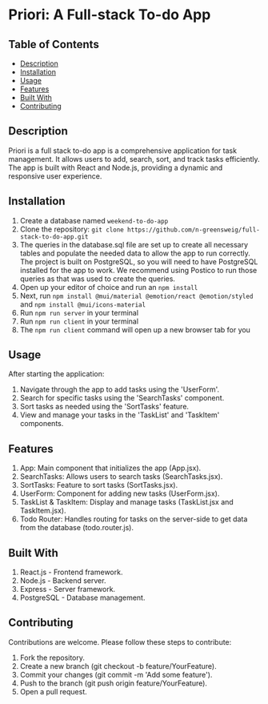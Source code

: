 # Priori: A Full-stack To-do App

## Table of Contents
- [Description](#Description)
- [Installation](#Installation)
- [Usage](#Usage)
- [Features](#Features)
- [Built With](#Built-With)
- [Contributing](#Contributing)

## Description
Priori is a full stack to-do app is a comprehensive application for task management. It allows users to add, search, sort, and track tasks efficiently. The app is built with React and Node.js, providing a dynamic and responsive user experience.

## Installation

1. Create a database named ```weekend-to-do-app```
2. Clone the repository: ```git clone https://github.com/n-greensweig/full-stack-to-do-app.git```
3. The queries in the database.sql file are set up to create all necessary tables and populate the needed data to allow the app to run correctly. The project is built on PostgreSQL, so you will need to have PostgreSQL installed for the app to work. We recommend using Postico to run those queries as that was used to create the queries.
4. Open up your editor of choice and run an ```npm install```
5. Next, run ```npm install @mui/material @emotion/react @emotion/styled``` and ```npm install @mui/icons-material```
6. Run ```npm run server``` in your terminal
7. Run ```npm run client``` in your terminal
8. The ```npm run client``` command will open up a new browser tab for you

## Usage
After starting the application:
1. Navigate through the app to add tasks using the 'UserForm'.
2. Search for specific tasks using the 'SearchTasks' component.
3. Sort tasks as needed using the 'SortTasks' feature.
4. View and manage your tasks in the 'TaskList' and 'TaskItem' components.

## Features
1. App: Main component that initializes the app (App.jsx).
2. SearchTasks: Allows users to search tasks (SearchTasks.jsx).
3. SortTasks: Feature to sort tasks (SortTasks.jsx).
4. UserForm: Component for adding new tasks (UserForm.jsx).
5. TaskList & TaskItem: Display and manage tasks (TaskList.jsx and TaskItem.jsx).
6. Todo Router: Handles routing for tasks on the server-side to get data from the database (todo.router.js).

## Built With
1. React.js - Frontend framework.
2. Node.js - Backend server.
3. Express - Server framework.
4. PostgreSQL - Database management.

## Contributing
Contributions are welcome. Please follow these steps to contribute:
1. Fork the repository.
2. Create a new branch (git checkout -b feature/YourFeature).
3. Commit your changes (git commit -m 'Add some feature').
4. Push to the branch (git push origin feature/YourFeature).
5. Open a pull request.
